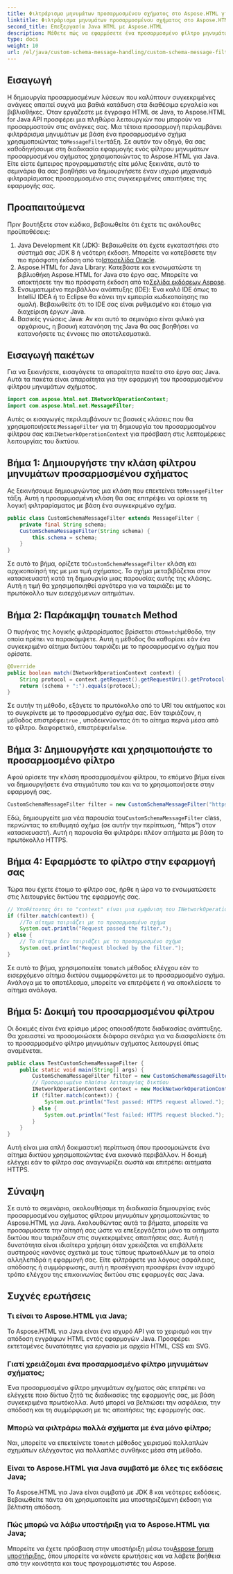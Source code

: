 ```yaml
---
title: Φιλτράρισμα μηνυμάτων προσαρμοσμένου σχήματος στο Aspose.HTML για Java
linktitle: Φιλτράρισμα μηνυμάτων προσαρμοσμένου σχήματος στο Aspose.HTML για Java
second_title: Επεξεργασία Java HTML με Aspose.HTML
description: Μάθετε πώς να εφαρμόσετε ένα προσαρμοσμένο φίλτρο μηνυμάτων σχήματος σε Java χρησιμοποιώντας το Aspose.HTML. Ακολουθήστε τον βήμα προς βήμα οδηγό μας για μια ασφαλή, προσαρμοσμένη εμπειρία εφαρμογής.
type: docs
weight: 10
url: /el/java/custom-schema-message-handling/custom-schema-message-filter/
---
```

## Εισαγωγή
 Η δημιουργία προσαρμοσμένων λύσεων που καλύπτουν συγκεκριμένες ανάγκες απαιτεί συχνά μια βαθιά κατάδυση στα διαθέσιμα εργαλεία και βιβλιοθήκες. Όταν εργάζεστε με έγγραφα HTML σε Java, το Aspose.HTML for Java API προσφέρει μια πληθώρα λειτουργιών που μπορούν να προσαρμοστούν στις ανάγκες σας. Μια τέτοια προσαρμογή περιλαμβάνει φιλτράρισμα μηνυμάτων με βάση ένα προσαρμοσμένο σχήμα χρησιμοποιώντας το`MessageFilter`τάξη. Σε αυτόν τον οδηγό, θα σας καθοδηγήσουμε στη διαδικασία εφαρμογής ενός φίλτρου μηνυμάτων προσαρμοσμένου σχήματος χρησιμοποιώντας το Aspose.HTML για Java. Είτε είστε έμπειρος προγραμματιστής είτε μόλις ξεκινάτε, αυτό το σεμινάριο θα σας βοηθήσει να δημιουργήσετε έναν ισχυρό μηχανισμό φιλτραρίσματος προσαρμοσμένο στις συγκεκριμένες απαιτήσεις της εφαρμογής σας.
## Προαπαιτούμενα
Πριν βουτήξετε στον κώδικα, βεβαιωθείτε ότι έχετε τις ακόλουθες προϋποθέσεις:
1.  Java Development Kit (JDK): Βεβαιωθείτε ότι έχετε εγκαταστήσει στο σύστημά σας JDK 8 ή νεότερη έκδοση. Μπορείτε να κατεβάσετε την πιο πρόσφατη έκδοση από το[Ιστοσελίδα Oracle](https://www.oracle.com/java/technologies/javase-jdk11-downloads.html).
2.  Aspose.HTML for Java Library: Κατεβάστε και ενσωματώστε τη βιβλιοθήκη Aspose.HTML for Java στο έργο σας. Μπορείτε να αποκτήσετε την πιο πρόσφατη έκδοση από το[Σελίδα εκδόσεων Aspose](https://releases.aspose.com/html/java/).
3. Ενσωματωμένο περιβάλλον ανάπτυξης (IDE): Ένα καλό IDE όπως το IntelliJ IDEA ή το Eclipse θα κάνει την εμπειρία κωδικοποίησης πιο ομαλή. Βεβαιωθείτε ότι το IDE σας είναι ρυθμισμένο και έτοιμο για διαχείριση έργων Java.
4. Βασικές γνώσεις Java: Αν και αυτό το σεμινάριο είναι φιλικό για αρχάριους, η βασική κατανόηση της Java θα σας βοηθήσει να κατανοήσετε τις έννοιες πιο αποτελεσματικά.
## Εισαγωγή πακέτων
Για να ξεκινήσετε, εισαγάγετε τα απαραίτητα πακέτα στο έργο σας Java. Αυτά τα πακέτα είναι απαραίτητα για την εφαρμογή του προσαρμοσμένου φίλτρου μηνυμάτων σχήματος.
```java
import com.aspose.html.net.INetworkOperationContext;
import com.aspose.html.net.MessageFilter;
```
 Αυτές οι εισαγωγές περιλαμβάνουν τις βασικές κλάσεις που θα χρησιμοποιήσετε:`MessageFilter` για τη δημιουργία του προσαρμοσμένου φίλτρου σας και`INetworkOperationContext` για πρόσβαση στις λεπτομέρειες λειτουργίας του δικτύου.
## Βήμα 1: Δημιουργήστε την κλάση φίλτρου μηνυμάτων προσαρμοσμένου σχήματος
 Ας ξεκινήσουμε δημιουργώντας μια κλάση που επεκτείνει το`MessageFilter` τάξη. Αυτή η προσαρμοσμένη κλάση θα σας επιτρέψει να ορίσετε τη λογική φιλτραρίσματος με βάση ένα συγκεκριμένο σχήμα.
```java
public class CustomSchemaMessageFilter extends MessageFilter {
    private final String schema;
    CustomSchemaMessageFilter(String schema) {
        this.schema = schema;
    }
}
```
 Σε αυτό το βήμα, ορίζετε το`CustomSchemaMessageFilter` κλάση και αρχικοποίησή της με μια τιμή σχήματος. Το σχήμα μεταβιβάζεται στον κατασκευαστή κατά τη δημιουργία μιας παρουσίας αυτής της κλάσης. Αυτή η τιμή θα χρησιμοποιηθεί αργότερα για να ταιριάζει με το πρωτόκολλο των εισερχόμενων αιτημάτων.
##  Βήμα 2: Παράκαμψη του`match` Method
 Ο πυρήνας της λογικής φιλτραρίσματος βρίσκεται στο`match`μέθοδο, την οποία πρέπει να παρακάμψετε. Αυτή η μέθοδος θα καθορίσει εάν ένα συγκεκριμένο αίτημα δικτύου ταιριάζει με το προσαρμοσμένο σχήμα που ορίσατε.
```java
@Override
public boolean match(INetworkOperationContext context) {
    String protocol = context.getRequest().getRequestUri().getProtocol();
    return (schema + ":").equals(protocol);
}
```
 Σε αυτήν τη μέθοδο, εξάγετε το πρωτόκολλο από το URI του αιτήματος και το συγκρίνετε με το προσαρμοσμένο σχήμα σας. Εάν ταιριάζουν, η μέθοδος επιστρέφει`true` , υποδεικνύοντας ότι το αίτημα περνά μέσα από το φίλτρο. διαφορετικά, επιστρέφει`false`.
## Βήμα 3: Δημιουργήστε και χρησιμοποιήστε το προσαρμοσμένο φίλτρο
Αφού ορίσετε την κλάση προσαρμοσμένου φίλτρου, το επόμενο βήμα είναι να δημιουργήσετε ένα στιγμιότυπο του και να το χρησιμοποιήσετε στην εφαρμογή σας.
```java
CustomSchemaMessageFilter filter = new CustomSchemaMessageFilter("https");
```
 Εδώ, δημιουργείτε μια νέα παρουσία του`CustomSchemaMessageFilter` class, περνώντας το επιθυμητό σχήμα (σε αυτήν την περίπτωση, "https") στον κατασκευαστή. Αυτή η παρουσία θα φιλτράρει πλέον αιτήματα με βάση το πρωτόκολλο HTTPS.
## Βήμα 4: Εφαρμόστε το φίλτρο στην εφαρμογή σας
Τώρα που έχετε έτοιμο το φίλτρο σας, ήρθε η ώρα να το ενσωματώσετε στις λειτουργίες δικτύου της εφαρμογής σας.
```java
// Υποθέτοντας ότι το "context" είναι μια εμφάνιση του INetworkOperationContext
if (filter.match(context)) {
    //Το αίτημα ταιριάζει με το προσαρμοσμένο σχήμα
    System.out.println("Request passed the filter.");
} else {
    // Το αίτημα δεν ταιριάζει με το προσαρμοσμένο σχήμα
    System.out.println("Request blocked by the filter.");
}
```
 Σε αυτό το βήμα, χρησιμοποιείτε το`match` μέθοδος ελέγχου εάν το εισερχόμενο αίτημα δικτύου συμμορφώνεται με το προσαρμοσμένο σχήμα. Ανάλογα με το αποτέλεσμα, μπορείτε να επιτρέψετε ή να αποκλείσετε το αίτημα ανάλογα.
## Βήμα 5: Δοκιμή του προσαρμοσμένου φίλτρου
Οι δοκιμές είναι ένα κρίσιμο μέρος οποιασδήποτε διαδικασίας ανάπτυξης. Θα χρειαστεί να προσομοιώσετε διάφορα σενάρια για να διασφαλίσετε ότι το προσαρμοσμένο φίλτρο μηνυμάτων σχήματος λειτουργεί όπως αναμένεται.
```java
public class TestCustomSchemaMessageFilter {
    public static void main(String[] args) {
        CustomSchemaMessageFilter filter = new CustomSchemaMessageFilter("https");
        // Προσομοιωμένο πλαίσιο λειτουργίας δικτύου
        INetworkOperationContext context = new MockNetworkOperationContext("https");
        if (filter.match(context)) {
            System.out.println("Test passed: HTTPS request allowed.");
        } else {
            System.out.println("Test failed: HTTPS request blocked.");
        }
    }
}
```
Αυτή είναι μια απλή δοκιμαστική περίπτωση όπου προσομοιώνετε ένα αίτημα δικτύου χρησιμοποιώντας ένα εικονικό περιβάλλον. Η δοκιμή ελέγχει εάν το φίλτρο σας αναγνωρίζει σωστά και επιτρέπει αιτήματα HTTPS.
## Σύναψη
Σε αυτό το σεμινάριο, ακολουθήσαμε τη διαδικασία δημιουργίας ενός προσαρμοσμένου σχήματος φίλτρου μηνυμάτων χρησιμοποιώντας το Aspose.HTML για Java. Ακολουθώντας αυτά τα βήματα, μπορείτε να προσαρμόσετε την αίτησή σας ώστε να επεξεργάζεται μόνο τα αιτήματα δικτύου που ταιριάζουν στις συγκεκριμένες απαιτήσεις σας. Αυτή η δυνατότητα είναι ιδιαίτερα χρήσιμη όταν χρειάζεται να επιβάλλετε αυστηρούς κανόνες σχετικά με τους τύπους πρωτοκόλλων με τα οποία αλληλεπιδρά η εφαρμογή σας. Είτε φιλτράρετε για λόγους ασφάλειας, απόδοσης ή συμμόρφωσης, αυτή η προσέγγιση προσφέρει έναν ισχυρό τρόπο ελέγχου της επικοινωνίας δικτύου στις εφαρμογές σας Java.
## Συχνές ερωτήσεις
### Τι είναι το Aspose.HTML για Java;
Το Aspose.HTML για Java είναι ένα ισχυρό API για το χειρισμό και την απόδοση εγγράφων HTML εντός εφαρμογών Java. Προσφέρει εκτεταμένες δυνατότητες για εργασία με αρχεία HTML, CSS και SVG.
### Γιατί χρειάζομαι ένα προσαρμοσμένο φίλτρο μηνυμάτων σχήματος;
Ένα προσαρμοσμένο φίλτρο μηνυμάτων σχήματος σάς επιτρέπει να ελέγχετε ποιο δίκτυο ζητά τις διαδικασίες της εφαρμογής σας, με βάση συγκεκριμένα πρωτόκολλα. Αυτό μπορεί να βελτιώσει την ασφάλεια, την απόδοση και τη συμμόρφωση με τις απαιτήσεις της εφαρμογής σας.
### Μπορώ να φιλτράρω πολλά σχήματα με ένα μόνο φίλτρο;
 Ναι, μπορείτε να επεκτείνετε το`match` μέθοδος χειρισμού πολλαπλών σχημάτων ελέγχοντας για πολλαπλές συνθήκες μέσα στη μέθοδο.
### Είναι το Aspose.HTML για Java συμβατό με όλες τις εκδόσεις Java;
Το Aspose.HTML για Java είναι συμβατό με JDK 8 και νεότερες εκδόσεις. Βεβαιωθείτε πάντα ότι χρησιμοποιείτε μια υποστηριζόμενη έκδοση για βέλτιστη απόδοση.
### Πώς μπορώ να λάβω υποστήριξη για το Aspose.HTML για Java;
 Μπορείτε να έχετε πρόσβαση στην υποστήριξη μέσω του[Aspose forum υποστήριξης](https://forum.aspose.com/c/html/29), όπου μπορείτε να κάνετε ερωτήσεις και να λάβετε βοήθεια από την κοινότητα και τους προγραμματιστές του Aspose.